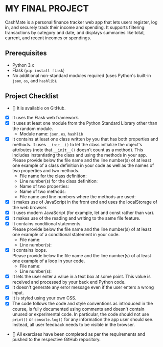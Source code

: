# MY FINAL PROJECT

CashMate is a personal finance tracker web app that lets users register, log in, and securely track their income and spending. It supports filtering transactions by category and date, and displays summaries like total, current, and recent incomes or spendings.


## Prerequisites

- Python 3.x
- Flask (`pip install flask`)
- No additional non-standard modules required (uses Python's built-in `json`, `os`, and `hashlib`).

## Project Checklist

- [] It is available on GitHub.
- [x] It uses the Flask web framework.
- [x] It uses at least one module from the Python Standard Library other than the random module.  
  - Module name: `json`, `os`, `hashlib`
- [x] It contains at least one class written by you that has both properties and methods. It uses `__init__()` to let the class initialize the object's attributes (note that `__init__()` doesn't count as a method). This includes instantiating the class and using the methods in your app. Please provide below the file name and the line number(s) of at least one example of a class definition in your code as well as the names of two properties and two methods.  
  - File name for the class definition:  
  - Line number(s) for the class definition:  
  - Name of two properties:  
  - Name of two methods:  
  - File name and line numbers where the methods are used:
- [x] It makes use of JavaScript in the front end and uses the localStorage of the web browser.
- [x] It uses modern JavaScript (for example, let and const rather than var).
- [x] It makes use of the reading and writing to the same file feature.
- [x] It contains conditional statements.  
  Please provide below the file name and the line number(s) of at least one example of a conditional statement in your code.  
  - File name:  
  - Line number(s):
- [x] It contains loops.  
  Please provide below the file name and the line number(s) of at least one example of a loop in your code.  
  - File name:  
  - Line number(s):
- [x] It lets the user enter a value in a text box at some point. This value is received and processed by your back end Python code.
- [x] It doesn't generate any error message even if the user enters a wrong input.
- [x] It is styled using your own CSS.
- [x] The code follows the code and style conventions as introduced in the course, is fully documented using comments and doesn't contain unused or experimental code. In particular, the code should not use `print()` or `console.log()` for any information the app user should see. Instead, all user feedback needs to be visible in the browser.
- [] All exercises have been completed as per the requirements and pushed to the respective GitHub repository.